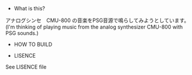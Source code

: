 * What is this?

アナログシンセ　CMU-800 の音楽をPSG音源で鳴らしてみようとしています。
(I'm thinking of playing music from the analog synthesizer CMU-800 with PSG sounds.)

* HOW TO BUILD


* LISENCE

See LISENCE file 
